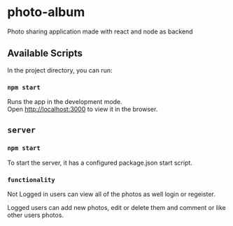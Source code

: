 # photo-album
Photo sharing application made with react and node as backend

## Available Scripts

In the project directory, you can run:

### `npm start`

Runs the app in the development mode.\
Open [http://localhost:3000](http://localhost:3000) to view it in the browser.

## `server`
### `npm start`
To start the server, it has a configured package.json start script.

### `functionality`

Not Logged in users can view all of the photos as well login or regeister.

Logged users can add new photos, edit or delete them and comment or like other users photos.
